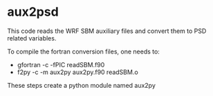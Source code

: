 # aux2psd
This code reads the WRF SBM auxiliary files and convert them to PSD related variables.

To compile the fortran conversion files, one needs to:
* gfortran -c -fPIC readSBM.f90
* f2py -c -m aux2py aux2py.f90 readSBM.o

These steps create a python module named aux2py